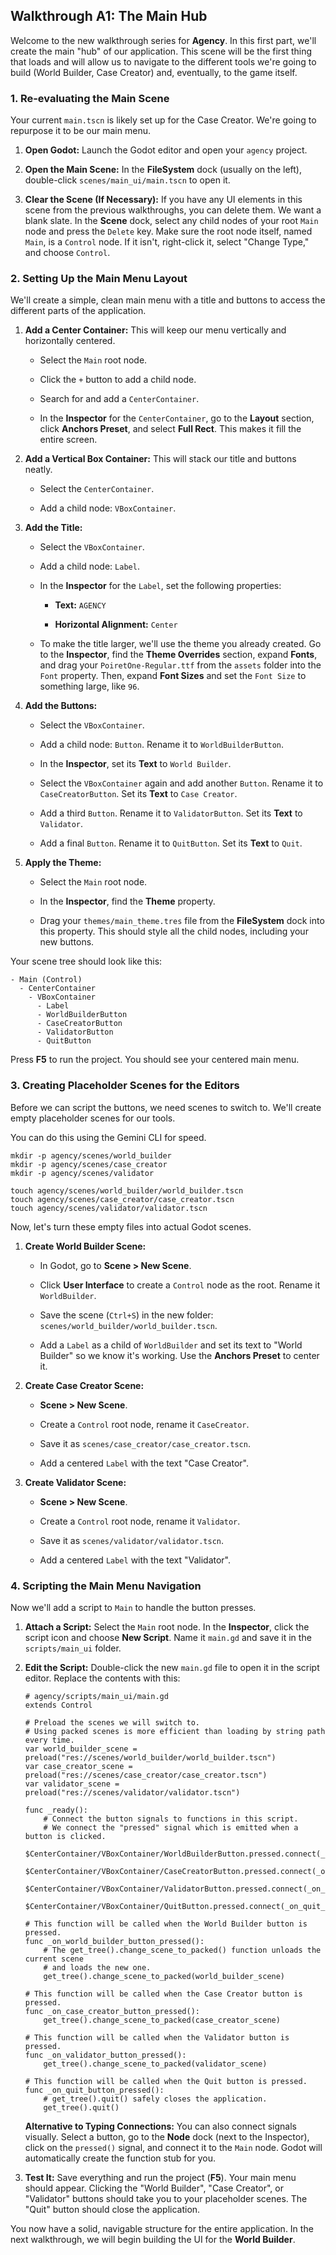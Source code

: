 ## Walkthrough A1: The Main Hub

Welcome to the new walkthrough series for **Agency**. In this first part, we'll create the main "hub" of our application. This scene will be the first thing that loads and will allow us to navigate to the different tools we're going to build (World Builder, Case Creator) and, eventually, to the game itself.

### 1\. Re-evaluating the Main Scene

Your current `main.tscn` is likely set up for the Case Creator. We're going to repurpose it to be our main menu.

1.  **Open Godot:** Launch the Godot editor and open your `agency` project.
    
2.  **Open the Main Scene:** In the **FileSystem** dock (usually on the left), double-click `scenes/main_ui/main.tscn` to open it.
    
3.  **Clear the Scene (If Necessary):** If you have any UI elements in this scene from the previous walkthroughs, you can delete them. We want a blank slate. In the **Scene** dock, select any child nodes of your root `Main` node and press the `Delete` key. Make sure the root node itself, named `Main`, is a `Control` node. If it isn't, right-click it, select "Change Type," and choose `Control`.
    

### 2\. Setting Up the Main Menu Layout

We'll create a simple, clean main menu with a title and buttons to access the different parts of the application.

1.  **Add a Center Container:** This will keep our menu vertically and horizontally centered.
    
    -   Select the `Main` root node.
        
    -   Click the `+` button to add a child node.
        
    -   Search for and add a `CenterContainer`.
        
    -   In the **Inspector** for the `CenterContainer`, go to the **Layout** section, click **Anchors Preset**, and select **Full Rect**. This makes it fill the entire screen.
        
2.  **Add a Vertical Box Container:** This will stack our title and buttons neatly.
    
    -   Select the `CenterContainer`.
        
    -   Add a child node: `VBoxContainer`.
        
3.  **Add the Title:**
    
    -   Select the `VBoxContainer`.
        
    -   Add a child node: `Label`.
        
    -   In the **Inspector** for the `Label`, set the following properties:
        
        -   **Text:** `AGENCY`
            
        -   **Horizontal Alignment:** `Center`
            
    -   To make the title larger, we'll use the theme you already created. Go to the **Inspector**, find the **Theme Overrides** section, expand **Fonts**, and drag your `PoiretOne-Regular.ttf` from the `assets` folder into the `Font` property. Then, expand **Font Sizes** and set the `Font Size` to something large, like `96`.
        
4.  **Add the Buttons:**
    
    -   Select the `VBoxContainer`.
        
    -   Add a child node: `Button`. Rename it to `WorldBuilderButton`.
        
    -   In the **Inspector**, set its **Text** to `World Builder`.
        
    -   Select the `VBoxContainer` again and add another `Button`. Rename it to `CaseCreatorButton`. Set its **Text** to `Case Creator`.
        
    -   Add a third `Button`. Rename it to `ValidatorButton`. Set its **Text** to `Validator`.
        
    -   Add a final `Button`. Rename it to `QuitButton`. Set its **Text** to `Quit`.
        
5.  **Apply the Theme:**
    
    -   Select the `Main` root node.
        
    -   In the **Inspector**, find the **Theme** property.
        
    -   Drag your `themes/main_theme.tres` file from the **FileSystem** dock into this property. This should style all the child nodes, including your new buttons.
        

Your scene tree should look like this:

    - Main (Control)
      - CenterContainer
        - VBoxContainer
          - Label
          - WorldBuilderButton
          - CaseCreatorButton
          - ValidatorButton
          - QuitButton
    

Press **F5** to run the project. You should see your centered main menu.

### 3\. Creating Placeholder Scenes for the Editors

Before we can script the buttons, we need scenes to switch to. We'll create empty placeholder scenes for our tools.

You can do this using the Gemini CLI for speed.

    mkdir -p agency/scenes/world_builder
    mkdir -p agency/scenes/case_creator
    mkdir -p agency/scenes/validator
    
    touch agency/scenes/world_builder/world_builder.tscn
    touch agency/scenes/case_creator/case_creator.tscn
    touch agency/scenes/validator/validator.tscn
    

Now, let's turn these empty files into actual Godot scenes.

1.  **Create World Builder Scene:**
    
    -   In Godot, go to **Scene > New Scene**.
        
    -   Click **User Interface** to create a `Control` node as the root. Rename it `WorldBuilder`.
        
    -   Save the scene (`Ctrl+S`) in the new folder: `scenes/world_builder/world_builder.tscn`.
        
    -   Add a `Label` as a child of `WorldBuilder` and set its text to "World Builder" so we know it's working. Use the **Anchors Preset** to center it.
        
2.  **Create Case Creator Scene:**
    
    -   **Scene > New Scene**.
        
    -   Create a `Control` root node, rename it `CaseCreator`.
        
    -   Save it as `scenes/case_creator/case_creator.tscn`.
        
    -   Add a centered `Label` with the text "Case Creator".
        
3.  **Create Validator Scene:**
    
    -   **Scene > New Scene**.
        
    -   Create a `Control` root node, rename it `Validator`.
        
    -   Save it as `scenes/validator/validator.tscn`.
        
    -   Add a centered `Label` with the text "Validator".
        

### 4\. Scripting the Main Menu Navigation

Now we'll add a script to `Main` to handle the button presses.

1.  **Attach a Script:** Select the `Main` root node. In the **Inspector**, click the script icon and choose **New Script**. Name it `main.gd` and save it in the `scripts/main_ui` folder.
    
2.  **Edit the Script:** Double-click the new `main.gd` file to open it in the script editor. Replace the contents with this:
    
        # agency/scripts/main_ui/main.gd
        extends Control
        
        # Preload the scenes we will switch to.
        # Using packed scenes is more efficient than loading by string path every time.
        var world_builder_scene = preload("res://scenes/world_builder/world_builder.tscn")
        var case_creator_scene = preload("res://scenes/case_creator/case_creator.tscn")
        var validator_scene = preload("res://scenes/validator/validator.tscn")
        
        func _ready():
            # Connect the button signals to functions in this script.
            # We connect the "pressed" signal which is emitted when a button is clicked.
            $CenterContainer/VBoxContainer/WorldBuilderButton.pressed.connect(_on_world_builder_button_pressed)
            $CenterContainer/VBoxContainer/CaseCreatorButton.pressed.connect(_on_case_creator_button_pressed)
            $CenterContainer/VBoxContainer/ValidatorButton.pressed.connect(_on_validator_button_pressed)
            $CenterContainer/VBoxContainer/QuitButton.pressed.connect(_on_quit_button_pressed)
        
        # This function will be called when the World Builder button is pressed.
        func _on_world_builder_button_pressed():
            # The get_tree().change_scene_to_packed() function unloads the current scene
            # and loads the new one.
            get_tree().change_scene_to_packed(world_builder_scene)
        
        # This function will be called when the Case Creator button is pressed.
        func _on_case_creator_button_pressed():
            get_tree().change_scene_to_packed(case_creator_scene)
        
        # This function will be called when the Validator button is pressed.
        func _on_validator_button_pressed():
            get_tree().change_scene_to_packed(validator_scene)
        
        # This function will be called when the Quit button is pressed.
        func _on_quit_button_pressed():
            # get_tree().quit() safely closes the application.
            get_tree().quit()
        
        
    
    **Alternative to Typing Connections:** You can also connect signals visually. Select a button, go to the **Node** dock (next to the Inspector), click on the `pressed()` signal, and connect it to the `Main` node. Godot will automatically create the function stub for you.
    
3.  **Test It:** Save everything and run the project (**F5**). Your main menu should appear. Clicking the "World Builder", "Case Creator", or "Validator" buttons should take you to your placeholder scenes. The "Quit" button should close the application.
    

You now have a solid, navigable structure for the entire application. In the next walkthrough, we will begin building the UI for the **World Builder**.





